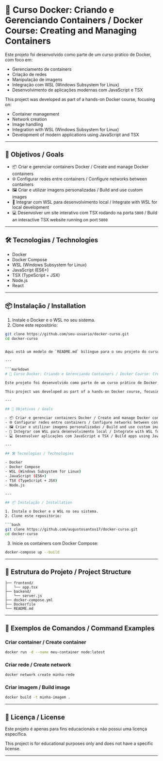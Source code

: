 # 🐳 Curso Docker: Criando e Gerenciando Containers / Docker Course: Creating and Managing Containers

Este projeto foi desenvolvido como parte de um curso prático de Docker, com foco em:

- Gerenciamento de containers
- Criação de redes
- Manipulação de imagens
- Integração com WSL (Windows Subsystem for Linux)
- Desenvolvimento de aplicações modernas com JavaScript e TSX

This project was developed as part of a hands-on Docker course, focusing on:

- Container management
- Network creation
- Image handling
- Integration with WSL (Windows Subsystem for Linux)
- Development of modern applications using JavaScript and TSX

---

## 🚀 Objetivos / Goals

- 📦 Criar e gerenciar containers Docker / Create and manage Docker containers
- 🌐 Configurar redes entre containers / Configure networks between containers
- 🖼️ Criar e utilizar imagens personalizadas / Build and use custom images
- 🐧 Integrar com WSL para desenvolvimento local / Integrate with WSL for local development
- 💻 Desenvolver um site interativo com TSX rodando na porta `5000` / Build an interactive TSX website running on port `5000`

---

## 🛠️ Tecnologias / Technologies

- Docker
- Docker Compose
- WSL (Windows Subsystem for Linux)
- JavaScript (ES6+)
- TSX (TypeScript + JSX)
- Node.js
- React

---

## 📦 Instalação / Installation

1. Instale o Docker e o WSL no seu sistema.
2. Clone este repositório:

```bash
git clone https://github.com/seu-usuario/docker-curso.git
cd docker-curso


Aqui está um modelo de `README.md` bilíngue para o seu projeto do curso de Docker, com foco em containers, redes, imagens, WSL, JavaScript e TSX:

---

```markdown
# 🐳 Curso Docker: Criando e Gerenciando Containers / Docker Course: Creating and Managing Containers

Este projeto foi desenvolvido como parte de um curso prático de Docker, com foco em gerenciamento de containers, criação de redes, manipulação de imagens, integração com WSL (Windows Subsystem for Linux), e aplicações modernas com JavaScript e TSX.

This project was developed as part of a hands-on Docker course, focusing on container management, network creation, image handling, integration with WSL (Windows Subsystem for Linux), and modern applications using JavaScript and TSX.

---

## 🚀 Objetivos / Goals

- 📦 Criar e gerenciar containers Docker / Create and manage Docker containers
- 🌐 Configurar redes entre containers / Configure networks between containers
- 🖼️ Criar e utilizar imagens personalizadas / Build and use custom images
- 🐧 Integrar com WSL para desenvolvimento local / Integrate with WSL for local development
- 💻 Desenvolver aplicações com JavaScript e TSX / Build apps using JavaScript and TSX

---

## 🛠️ Tecnologias / Technologies

- Docker
- Docker Compose
- WSL (Windows Subsystem for Linux)
- JavaScript (ES6+)
- TSX (TypeScript + JSX)
- Node.js

---

## 📦 Instalação / Installation

1. Instale o Docker e o WSL no seu sistema.
2. Clone este repositório:

```bash
git clone https://github.com/augustosantos17/docker-curso.git
cd docker-curso
```

3. Inicie os containers com Docker Compose:

```bash
docker-compose up --build
```

---

## 📁 Estrutura do Projeto / Project Structure

```
├── frontend/
│   └── app.tsx
├── backend/
│   └── server.js
├── docker-compose.yml
├── Dockerfile
└── README.md
```

---

## 🧪 Exemplos de Comandos / Command Examples

### Criar container / Create container

```bash
docker run -d --name meu-container node:latest
```

### Criar rede / Create network

```bash
docker network create minha-rede
```

### Criar imagem / Build image

```bash
docker build -t minha-imagem .
```

---

## 📄 Licença / License

Este projeto é apenas para fins educacionais e não possui uma licença específica.

This project is for educational purposes only and does not have a specific license.

---

```
